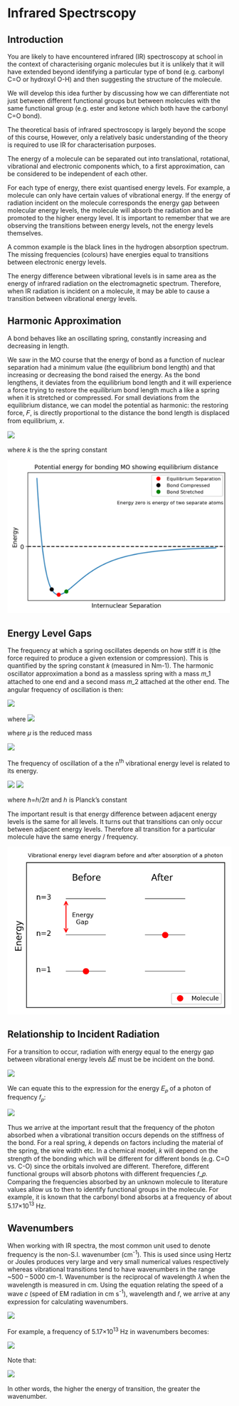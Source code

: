# Infrared Spectrscopy

## Introduction
You are likely to have encountered infrared (IR) spectroscopy at school in the context of characterising organic molecules but it is unlikely that it will have extended beyond identifying a particular type of bond (e.g. carbonyl C=O or hydroxyl O-H) and then suggesting the structure of the molecule.

We will develop this idea further by discussing how we can differentiate not just between different functional groups but between molecules with the same functional group (e.g. ester and ketone which both have the carbonyl C=O bond). 

The theoretical basis of infrared spectroscopy is largely beyond the scope of this course, However, only a relatively basic understanding of the theory is required to use IR for characterisation purposes.

The energy of a molecule can be separated out into translational, rotational, vibrational and electronic components which, to a first approximation, can be considered to be independent of each other. 

For each type of energy, there exist quantised energy levels. For example, a molecule can only have certain values of vibrational energy. If the energy of radiation incident on the molecule corresponds the energy gap between molecular energy levels, the molecule will absorb the radiation and be promoted to the higher energy level. It is important to remember that we are observing the transitions between energy levels, not the energy levels themselves. 

A common example is the black lines in the hydrogen absorption spectrum. The missing frequencies (colours) have energies equal to transitions between electronic energy levels. 

The energy difference between vibrational levels is in same area as the energy of infrared radiation on the electromagnetic spectrum. Therefore, when IR radiation is incident on a molecule, it may be able to cause a transition between vibrational energy levels. 

## Harmonic Approximation

A bond behaves like an oscillating spring, constantly increasing and decreasing in length. 

We saw in the MO course that the energy of bond as a function of nuclear separation had a minimum value (the equilibrium bond length) and that increasing or decreasing the bond raised the energy. As the bond lengthens, it deviates from the equilibrium bond length and it will experience a force trying to restore the equilibrium bond length much a like a spring when it is stretched or compressed. 
For small deviations from the equilibrium distance, we can model the potential as harmonic: the restoring force, 𝐹, is directly proportional to the distance the bond length is displaced from equilibrium, 𝑥.

<img src="https://render.githubusercontent.com/render/math?math=\displaystyle F = - kx">

where 𝑘 is the the spring constant

<img src="./figures/Harmonic.png" alt="drawing" width="500"/>



## Energy Level Gaps

The frequency at which a spring oscillates depends on how stiff it is (the force required to produce a given extension or compression). This is quantified by the spring constant 𝑘 (measured in Nm-1). The harmonic oscillator approximation a bond as a massless spring with a mass 𝑚_1 attached to one end and a second mass 𝑚_2 attached at the other end. The angular frequency of oscillation is then:

<img src="https://render.githubusercontent.com/render/math?math=\displaystyle \omega = \sqrt{\frac{k}{\mu}}"> 

where <img src="https://render.githubusercontent.com/render/math?math=\displaystyle \omega = 2\pi f">

where 𝜇 is the reduced mass

<img src="https://render.githubusercontent.com/render/math?math=\displaystyle \mu = \frac{\mu_1 \mu_2}{\mu_1 + \mu_2}">

The frequency of oscillation of a the n<sup>th</sup> vibrational energy level is related to its energy.  

<img src="https://render.githubusercontent.com/render/math?math=\displaystyle E_n = (n %2B\ \frac{1}{2})\hbar\omega \space \Rightarrow \space \E_0 =\frac{1}{2}\hbar\omega, \E_1 =\frac{2}{2}\hbar\omega, \E_2 =\frac{5}{2}\hbar\omega">


<img src="https://render.githubusercontent.com/render/math?math=\displaystyle \Rightarrow \Delta E = E_{n %2B\  1} - E_n = \frac{1}{2}\hbar\omega">

where ℏ=ℎ/2𝜋 and ℎ is Planck’s constant


The important result is that energy difference between adjacent energy levels is the same for all levels. It turns out that transitions can only occur between adjacent energy levels. Therefore all transition for a particular molecule have the same energy / frequency. 

![alt text](./figures/Levels.png)

## Relationship to Incident Radiation

For a transition to occur, radiation with energy equal to the energy gap between vibrational energy levels ∆𝐸 must be be incident on the bond.

<img src="https://render.githubusercontent.com/render/math?math=\displaystyle \Delta E = \frac{1}{2} \hbar \omega = \frac{1}{2} \hbar \sqrt{\frac{k}{\mu}}">

We can equate this to the expression for the energy 𝐸<sub>𝑝</sub> of a photon of frequency 𝑓<sub>𝑝</sub>:

<img src="https://render.githubusercontent.com/render/math?math=\displaystyle E_p = \Delta E \Rightarrow hf = \frac{1}{2} \hbar \sqrt{\frac{k}{\mu}} \Rightarrow f_p = \frac{1}{4\pi} \sqrt{\frac{k}{\mu}}">

Thus we arrive at the important result that the frequency of the photon absorbed when a vibrational transition occurs depends on the stiffness of the bond. For a real spring, 𝑘 depends on factors including the material of the spring, the wire width etc. In a chemical model, 𝑘 will depend on the strength of the bonding which will be different for different bonds (e.g. C=O vs. C-O) since the orbitals involved are different. Therefore, different functional groups will absorb photons with different frequencies 𝑓_𝑝. Comparing the frequencies absorbed by an unknown molecule to literature values allow us to then to identify functional groups in the molecule. For example, it is known that the carbonyl bond absorbs at a frequency of about 5.17×10<sup>13</sup>  Hz. 

## Wavenumbers

When working with IR spectra, the most common unit used to denote frequency is the non-S.I. wavenumber (cm<sup>-1</sup>). This is used since using Hertz or Joules produces very large and very small numerical values respectively whereas vibrational transitions tend to have wavenumbers in the range ~500 – 5000 cm-1. Wavenumber is the reciprocal of wavelength 𝜆 when the wavelength is measured in cm. Using the equation relating the speed of a wave 𝑐 (speed of EM radiation in cm s<sup>-1</sup>), wavelength and 𝑓, we arrive at any expression for calculating wavenumbers. 

<img src="https://render.githubusercontent.com/render/math?math=\displaystyle c = f \lambda \Rightarrow \frac{1}{\lambda} = \frac{f}{c}">

For example, a frequency of 5.17×10<sup>13</sup>  Hz in wavenumbers becomes:

<img src="https://render.githubusercontent.com/render/math?math=\displaystyle \frac{1}{\lambda} = \frac{f}{c} = \frac{5.17 \times 10^13}{3\times 10^10} = 1723 \space cm^{-1}  ">

Note that:

<img src="https://render.githubusercontent.com/render/math?math=\displaystyle \frac{1}{\lambda} \propto f,  E \propto f \Rightarrow E \propto  \frac{1}{\lambda} ">

In other words, the higher the energy of transition, the greater the wavenumber. 




